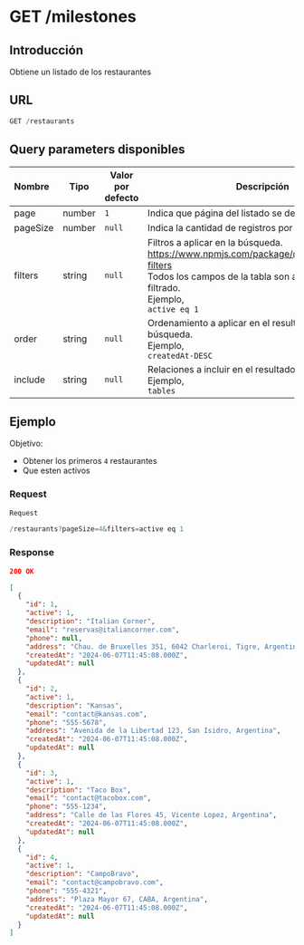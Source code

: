 # GET /milestones

## Introducción

Obtiene un listado de los restaurantes

## URL

```jsx
GET /restaurants
```

## Query parameters disponibles

| Nombre   | Tipo   | Valor por defecto | Descripción |
| :------- | ------ | ----------------- | ----------- |
| page     | number | `1`               | Indica que página del listado se debe retornar |
| pageSize | number | `null`            | Indica la cantidad de registros por página |
| filters  | string | `null`            | Filtros a aplicar en la búsqueda. https://www.npmjs.com/package/@comodinx/query-filters<br/>Todos los campos de la tabla son aplicables para el filtrado.<br/>Ejemplo,<br/>`active eq 1` |
| order    | string | `null`            | Ordenamiento a aplicar en el resultado de la búsqueda.<br/>Ejemplo,<br/>`createdAt-DESC` |
| include  | string | `null`            | Relaciones a incluir en el resultado de la búsqueda.<br/>Ejemplo,<br/>`tables` |

## **Ejemplo**

Objetivo: 

- Obtener los primeros `4` restaurantes
- Que esten activos

### Request

```jsx
Request

/restaurants?pageSize=4&filters=active eq 1
```

### Response

```json
200 OK

[
  {
    "id": 1,
    "active": 1,
    "description": "Italian Corner",
    "email": "reservas@italiancorner.com",
    "phone": null,
    "address": "Chau. de Bruxelles 351, 6042 Charleroi, Tigre, Argentina",
    "createdAt": "2024-06-07T11:45:08.000Z",
    "updatedAt": null
  },
  {
    "id": 2,
    "active": 1,
    "description": "Kansas",
    "email": "contact@kansas.com",
    "phone": "555-5678",
    "address": "Avenida de la Libertad 123, San Isidro, Argentina",
    "createdAt": "2024-06-07T11:45:08.000Z",
    "updatedAt": null
  },
  {
    "id": 3,
    "active": 1,
    "description": "Taco Box",
    "email": "contact@tacobox.com",
    "phone": "555-1234",
    "address": "Calle de las Flores 45, Vicente Lopez, Argentina",
    "createdAt": "2024-06-07T11:45:08.000Z",
    "updatedAt": null
  },
  {
    "id": 4,
    "active": 1,
    "description": "CampoBravo",
    "email": "contact@campobravo.com",
    "phone": "555-4321",
    "address": "Plaza Mayor 67, CABA, Argentina",
    "createdAt": "2024-06-07T11:45:08.000Z",
    "updatedAt": null
  }
]
```

